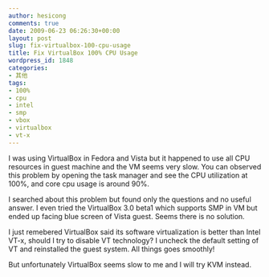```yaml
---
author: hesicong
comments: true
date: 2009-06-23 06:26:30+00:00
layout: post
slug: fix-virtualbox-100-cpu-usage
title: Fix VirtualBox 100% CPU Usage
wordpress_id: 1848
categories:
- 其他
tags:
- 100%
- cpu
- intel
- smp
- vbox
- virtualbox
- vt-x
---
```


I was using VirtualBox in Fedora and Vista but it happened to use all CPU resources in guest machine and the VM seems very slow. You can observed this problem by opening the task manager and see the CPU utilization at 100%, and core cpu usage is around 90%.

I searched about this problem but found only the questions and no useful answer. I even tried the VirtualBox 3.0 beta1 which supports SMP in VM but ended up facing blue screen of Vista guest. Seems there is no solution.

 I just remebered VirtualBox said its software virtualization is better than Intel VT-x, should I try to disable VT technology? I uncheck the default setting of VT and reinstalled the guest system. All things goes smoothly!

But unfortunately VirtualBox seems slow to me and I will try KVM instead.
